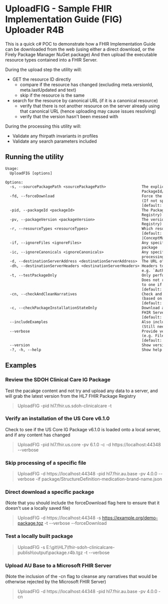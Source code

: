# UploadFIG - Sample FHIR Implementation Guide (FIG) Uploader R4B
This is a quick c# POC to demonstrate how a FHIR Implementation Guide can be downloaded from the web
(using either a direct download, or the Firely Package Manager NuGet package)
And then upload the executable resource types contained into a FHIR Server.

During the upload step the utility will:
* GET the resource ID directly
    * compare if the resource has changed (excluding meta.versionId, meta.lastUpdated and text)
    * skip if the resource is the same
* search for the resource by canonical URL (if it is a canonical resource)
    * verify that there is not another resource on the server already using that canonical URL (hence uploading may cause issues resolving)
    * verify that the version hasn't been messed with

During the processing this utility will:
* Validate any fhirpath invariants in profiles
* Validate any search parameters included


## Running the utility
``` txt
Usage:
  UploadFIG [options]

Options:
  -s, --sourcePackagePath <sourcePackagePath>                The explicit path of a package to process (over-rides
                                                             PackageId/Version)
  -fd, --forceDownload                                       Force the download of the package from the source package path
                                                             (If not specified, will use the last downloaded package)
                                                             [default: False]
  -pid, --packageId <packageId>                              The Package ID of the package to upload (from the HL7 FHIR Package
                                                             Registry)
  -pv, --packageVersion <packageVersion>                     The version of the Package to upload (from the HL7 FHIR Package
                                                             Registry)
  -r, --resourceTypes <resourceTypes>                        Which resource types should be processed by the uploader 
                                                             [default: StructureDefinition|ValueSet|CodeSystem|SearchParameter
                                                             |ConceptMap|StructureMap]
  -if, --ignoreFiles <ignoreFiles>                           Any specific files that should be ignored/skipped when processing the
                                                             package
  -ic, --ignoreCanonicals <ignoreCanonicals>                 Any specific Canonical URls that should be ignored/skipped when
                                                             processing the package
  -d, --destinationServerAddress <destinationServerAddress>  The URL of the FHIR Server to upload the package contents to
  -dh, --destinationServerHeaders <destinationServerHeaders> Headers to add to the request to the destination FHIR Server
                                                             e.g. `Authentication: Bearer xxxxxxxxxxx`
  -t, --testPackageOnly                                      Only perform download and static analysis checks on the Package.
                                                             Does not require a DestinationServerAddress, will not try to connect
                                                             to one if provided
                                                             [default: False]
  -cn, --checkAndCleanNarratives                             Check and clean any narratives in the package and remove suspect ones
                                                             (based on the MS FHIR Server's rules)
                                                             [default: False]
  -c, --checkPackageInstallationStateOnly                    Download and check the package and compare with the contents of the
                                                             FHIR Server, but do not update any of the contents of the FHIR Server
                                                             [default: False]
  --includeExamples                                          Also include files in the examples sub-directory
                                                             (Still needs resource type specified)
  --verbose                                                  Provide verbose diagnostic output while processing
                                                             (e.g. Filenames processed)
                                                             [default: False]
  --version                                                  Show version information
  -?, -h, --help                                             Show help and usage information
```

## Examples
### Review the SDOH Clinical Care IG Package
Test the pacakge content and not try and upload any data to a server, and will grab the latest
version from the HL7 FHIR Package Registry
> UploadFIG -pid hl7.fhir.us.sdoh-clinicalcare  -t


### Verify an installation of the US Core v6.1.0
Check to see if the US Core IG Package v6.1.0 is loaded onto a local server, and if any content has changed
> UploadFIG -pid hl7.fhir.us.core -pv 6.1.0 -c -d https://localhost:44348 --verbose

### Skip processing of a specific file
> UploadFIG -d https://localhost:44348 -pid hl7.fhir.au.base -pv 4.0.0 --verbose -if package/StructureDefinition-medication-brand-name.json

### Direct download a specific package
(Note that you should include the forceDownload flag here to ensure that it doesn't use a locally saved file)
> UploadFIG -d https://localhost:44348 -s https://example.org/demo-package.tgz -t --verbose --forceDownload

### Test a locally built package
> UploadFIG -s E:\git\HL7\fhir-sdoh-clinicalcare-publish\output\package.r4b.tgz -t --verbose

### Upload AU Base to a Microsoft FHIR Server
(Note the inclusion of the -cn flag to cleanse any narratives that would be otherwise rejected by the Microsoft FHIR Server)
> UploadFIG -d https://localhost:44348 -pid hl7.fhir.au.base -pv 4.0.0 -cn
